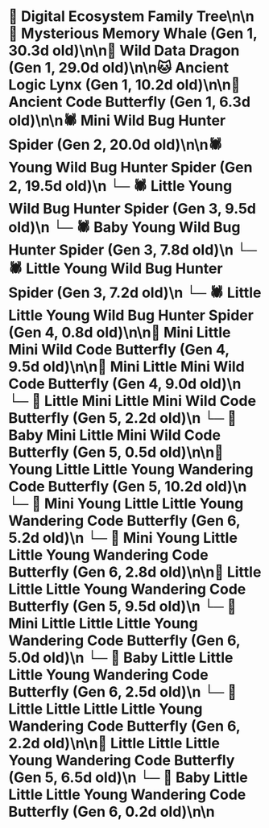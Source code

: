 # 🌳 Digital Ecosystem Family Tree\n\n🐋 Mysterious Memory Whale (Gen 1, 30.3d old)\n\n🐉 Wild Data Dragon (Gen 1, 29.0d old)\n\n🐱 Ancient Logic Lynx (Gen 1, 10.2d old)\n\n🦋 Ancient Code Butterfly (Gen 1, 6.3d old)\n\n🕷️ Mini Wild Bug Hunter Spider (Gen 2, 20.0d old)\n\n🕷️ Young Wild Bug Hunter Spider (Gen 2, 19.5d old)\n  └─ 🕷️ Little Young Wild Bug Hunter Spider (Gen 3, 9.5d old)\n  └─ 🕷️ Baby Young Wild Bug Hunter Spider (Gen 3, 7.8d old)\n  └─ 🕷️ Little Young Wild Bug Hunter Spider (Gen 3, 7.2d old)\n    └─ 🕷️ Little Little Young Wild Bug Hunter Spider (Gen 4, 0.8d old)\n\n🦋 Mini Little Mini Wild Code Butterfly (Gen 4, 9.5d old)\n\n🦋 Mini Little Mini Wild Code Butterfly (Gen 4, 9.0d old)\n  └─ 🦋 Little Mini Little Mini Wild Code Butterfly (Gen 5, 2.2d old)\n  └─ 🦋 Baby Mini Little Mini Wild Code Butterfly (Gen 5, 0.5d old)\n\n🦋 Young Little Little Young Wandering Code Butterfly (Gen 5, 10.2d old)\n  └─ 🦋 Mini Young Little Little Young Wandering Code Butterfly (Gen 6, 5.2d old)\n  └─ 🦋 Mini Young Little Little Young Wandering Code Butterfly (Gen 6, 2.8d old)\n\n🦋 Little Little Little Young Wandering Code Butterfly (Gen 5, 9.5d old)\n  └─ 🦋 Mini Little Little Little Young Wandering Code Butterfly (Gen 6, 5.0d old)\n  └─ 🦋 Baby Little Little Little Young Wandering Code Butterfly (Gen 6, 2.5d old)\n  └─ 🦋 Little Little Little Little Young Wandering Code Butterfly (Gen 6, 2.2d old)\n\n🦋 Little Little Little Young Wandering Code Butterfly (Gen 5, 6.5d old)\n  └─ 🦋 Baby Little Little Little Young Wandering Code Butterfly (Gen 6, 0.2d old)\n\n